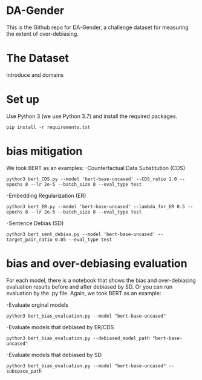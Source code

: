 # DA-Gender
This is the Github repo for DA-Gender, a challenge dataset for measuring the extent of over-debiasing.
# The Dataset
introduce 
and domains
# Set up
Use Python 3 (we use Python 3.7) and install the required packages.
```
pip install -r requirements.txt
```
# bias mitigation
We took BERT as an examples:
-Counterfactual Data Substitution (CDS)
```
python3 bert_CDS.py --model 'bert-base-uncased' --CDS_ratio 1.0 --epochs 8 --lr 2e-5 --batch_size 8 --eval_type test
```
-Embedding Regularization (ER)
```
python3 bert_ER.py --model 'bert-base-uncased' --lambda_for_ER 0.5 --epochs 8 --lr 2e-5 --batch_size 8 --eval_type test 
```
-Sentence Debias (SD)
```
python3 bert_sent_debias.py --model 'bert-base-uncased' --target_pair_ratio 0.05 --eval_type test
```

# bias and over-debiasing evaluation
For each model, there is a notebook that shows the bias and over-debiasing evaluation results before and after debiased by SD.
Or you can run evaluation by the .py file.
Again, we took BERT as an example:

-Evaluate orginal models
```
python3 bert_bias_evaluation.py --model "bert-base-uncased"
```
-Evaluate models that debiased by ER/CDS
```
python3 bert_bias_evaluation.py --debiased_model_path "bert-base-uncased" 
```
-Evaluate models that debiased by SD
```
python3 bert_bias_evaluation.py --model "bert-base-uncased" --subspace_path
```
